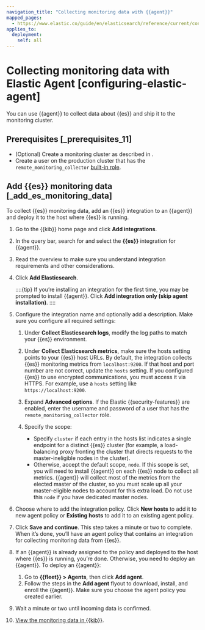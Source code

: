 ```yaml
---
navigation_title: "Collecting monitoring data with {{agent}}"
mapped_pages:
  - https://www.elastic.co/guide/en/elasticsearch/reference/current/configuring-elastic-agent.html
applies_to:
  deployment:
    self: all
---
```




# Collecting monitoring data with Elastic Agent [configuring-elastic-agent]

You can use {{agent}} to collect data about {{es}} and ship it to the monitoring cluster.

## Prerequisites [_prerequisites_11]

* (Optional) Create a monitoring cluster as described in [](elasticsearch-monitoring-self-managed.md).
* Create a user on the production cluster that has the `remote_monitoring_collector` [built-in role](../../users-roles/cluster-or-deployment-auth/built-in-roles.md).


## Add {{es}} monitoring data [_add_es_monitoring_data]

To collect {{es}} monitoring data, add an {{es}} integration to an {{agent}} and deploy it to the host where {{es}} is running.

1. Go to the {{kib}} home page and click **Add integrations**.
2. In the query bar, search for and select the **{{es}}** integration for {{agent}}.
3. Read the overview to make sure you understand integration requirements and other considerations.
4. Click **Add Elasticsearch**.

    ::::{tip}
    If you’re installing an integration for the first time, you may be prompted to install {{agent}}. Click **Add integration only (skip agent installation)**.
    ::::

5. Configure the integration name and optionally add a description. Make sure you configure all required settings:

    1. Under **Collect Elasticsearch logs**, modify the log paths to match your {{es}} environment.
    2. Under **Collect Elasticsearch metrics**, make sure the hosts setting points to your {{es}} host URLs. By default, the integration collects {{es}} monitoring metrics from `localhost:9200`. If that host and port number are not correct, update the `hosts` setting. If you configured {{es}} to use encrypted communications, you must access it via HTTPS. For example, use a `hosts` setting like `https://localhost:9200`.
    3. Expand **Advanced options**. If the Elastic {{security-features}} are enabled, enter the username and password of a user that has the `remote_monitoring_collector` role.
    4. Specify the scope:

        * Specify `cluster` if each entry in the hosts list indicates a single endpoint for a distinct {{es}} cluster (for example, a load-balancing proxy fronting the cluster that directs requests to the master-ineligible nodes in the cluster).
        * Otherwise, accept the default scope, `node`. If this scope is set, you will need to install {{agent}} on each {{es}} node to collect all metrics. {{agent}} will collect most of the metrics from the elected master of the cluster, so you must scale up all your master-eligible nodes to account for this extra load. Do not use this `node` if you have dedicated master nodes.

6. Choose where to add the integration policy. Click **New hosts** to add it to new agent policy or **Existing hosts** to add it to an existing agent policy.
7. Click **Save and continue**. This step takes a minute or two to complete. When it’s done, you’ll have an agent policy that contains an integration for collecting monitoring data from {{es}}.
8. If an {{agent}} is already assigned to the policy and deployed to the host where {{es}} is running, you’re done. Otherwise, you need to deploy an {{agent}}. To deploy an {{agent}}:

    1. Go to **{{fleet}} > Agents**, then click **Add agent**.
    2. Follow the steps in the **Add agent** flyout to download, install, and enroll the {{agent}}. Make sure you choose the agent policy you created earlier.

9. Wait a minute or two until incoming data is confirmed.
10. [View the monitoring data in {{kib}}](kibana-monitoring-data.md).
